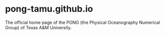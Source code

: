 # pong-tamu.github.io
The official home page of the PONG (the Physical Oceanography Numerical Group) of Texas A&M University.
